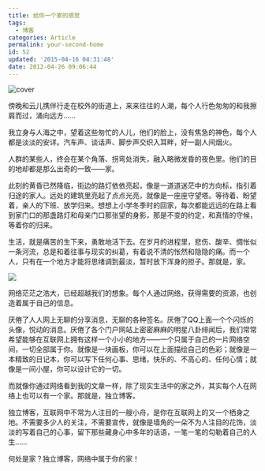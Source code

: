 ```yaml
---
title: 给你一个家的感觉
tags:
  - 博客
categories: Article
permalink: your-second-home
id: 52
updated: '2015-04-16 04:31:48'
date: 2012-04-26 09:06:44
---
```


![cover](https://cat.yufan.me/cats/0142470Ox.jpg)

傍晚和云儿携伴行走在校外的街道上，来来往往的人潮，每个人行色匆匆的和我擦肩而过，涌向远方……

我立身与人海之中，望着这些匆忙的人儿，他们的脸上，没有焦急的神色，每个人都是淡淡的安详。汽车声、谈话声、脚步声交织入耳畔，好一副人间烟火。

人群的某些人，终会在某个角落、拐弯处消失，融入略微发昏的夜色里。他们的目的地却都是那么出奇的一致——家。

<!--more-->

此刻的黄昏已然降临，街边的路灯依依亮起，像是一道道迷茫中的方向标，指引着归途的家人。远处的建筑里亮起了点点光亮，就像是一座座守望塔。等待着、盼望着，亲人的下班、放学归来。想想上小学冬季时的回家，每次都能远远的在路上看到家门口的那盏路灯和母亲门口那张望的身影，那是不变的约定，和真情的守候，等着你的归来。

生活，就是痛苦的生下来，勇敢地活下去。在岁月的进程里，悲伤、酸辛、惆怅似一条河流，总是和着往事与现实的纠葛，有着说不清的怅然和隐隐的痛。而一个人，只有在一个地方才能将思绪调到最淡，暂时放下浑身的担子。那就是，家。

![](https://cat.yufan.me/cats/014247JuA.jpg)

网络茫茫之浩大，已经超越我们的想象。每个人通过网络，获得需要的资源，也创造着属于自己的信息。

厌倦了人人网上无聊的分享消息，无聊的各种签名。厌倦了QQ上面一个个闪烁的头像，悦动的消息。厌倦了各个门户网站上密密麻麻的明星八卦绯闻后，我们常常希望能够在互联网上拥有这样一个小小的地方——一个只属于自己的一片网络空间，一切全部属于你。就像是一块画板，你可以在上面描绘自己的色彩；就像是一本精致的日记本，你可以写下任何心事、思绪，快乐的、不高心的、任何心情；就像是一间小屋，你可以设计它的一切。

而就像你通过网络看到我的文章一样，除了现实生活中的家之外，其实每个人在网络上也可以有一个家。那就是，独立博客。

独立博客，互联网中不常为人注目的一艘小舟，是你在互联网上的又一个栖身之地。不需要多少人的关注，不需要宣传，就像是墙角的一朵不为人注目的花饰，淡淡的写着自己的心事，留下那些藏身心中多年的话语，一笔一笔的勾勒着自己的人生……

何处是家？独立博客，网络中属于你的家！
